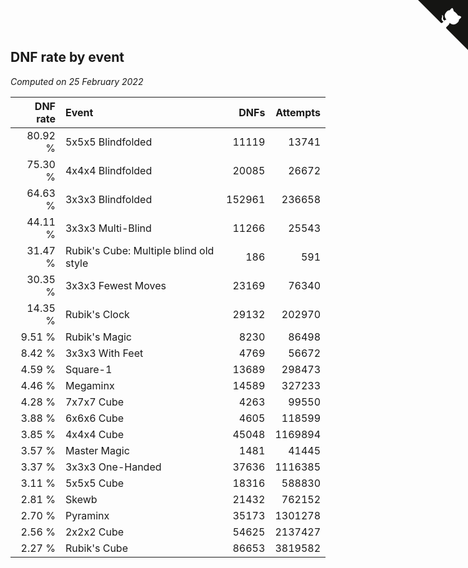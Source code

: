 ## DNF rate by event

*Computed on 25 February 2022*

| DNF rate | Event | DNFs | Attempts |
| ---: | :--- | ---: | ---: |
| 80.92 % | 5x5x5 Blindfolded | 11119 | 13741 |
| 75.30 % | 4x4x4 Blindfolded | 20085 | 26672 |
| 64.63 % | 3x3x3 Blindfolded | 152961 | 236658 |
| 44.11 % | 3x3x3 Multi-Blind | 11266 | 25543 |
| 31.47 % | Rubik's Cube: Multiple blind old style | 186 | 591 |
| 30.35 % | 3x3x3 Fewest Moves | 23169 | 76340 |
| 14.35 % | Rubik's Clock | 29132 | 202970 |
| 9.51 % | Rubik's Magic | 8230 | 86498 |
| 8.42 % | 3x3x3 With Feet | 4769 | 56672 |
| 4.59 % | Square-1 | 13689 | 298473 |
| 4.46 % | Megaminx | 14589 | 327233 |
| 4.28 % | 7x7x7 Cube | 4263 | 99550 |
| 3.88 % | 6x6x6 Cube | 4605 | 118599 |
| 3.85 % | 4x4x4 Cube | 45048 | 1169894 |
| 3.57 % | Master Magic | 1481 | 41445 |
| 3.37 % | 3x3x3 One-Handed | 37636 | 1116385 |
| 3.11 % | 5x5x5 Cube | 18316 | 588830 |
| 2.81 % | Skewb | 21432 | 762152 |
| 2.70 % | Pyraminx | 35173 | 1301278 |
| 2.56 % | 2x2x2 Cube | 54625 | 2137427 |
| 2.27 % | Rubik's Cube | 86653 | 3819582 |


<a href="https://github.com/jonatanklosko/wca_statistics" class="github-corner" aria-label="View source on Github"><svg width="80" height="80" viewBox="0 0 250 250" style="fill:#151513; color:#fff; position: absolute; top: 0; border: 0; right: 0;" aria-hidden="true"><path d="M0,0 L115,115 L130,115 L142,142 L250,250 L250,0 Z"></path><path d="M128.3,109.0 C113.8,99.7 119.0,89.6 119.0,89.6 C122.0,82.7 120.5,78.6 120.5,78.6 C119.2,72.0 123.4,76.3 123.4,76.3 C127.3,80.9 125.5,87.3 125.5,87.3 C122.9,97.6 130.6,101.9 134.4,103.2" fill="currentColor" style="transform-origin: 130px 106px;" class="octo-arm"></path><path d="M115.0,115.0 C114.9,115.1 118.7,116.5 119.8,115.4 L133.7,101.6 C136.9,99.2 139.9,98.4 142.2,98.6 C133.8,88.0 127.5,74.4 143.8,58.0 C148.5,53.4 154.0,51.2 159.7,51.0 C160.3,49.4 163.2,43.6 171.4,40.1 C171.4,40.1 176.1,42.5 178.8,56.2 C183.1,58.6 187.2,61.8 190.9,65.4 C194.5,69.0 197.7,73.2 200.1,77.6 C213.8,80.2 216.3,84.9 216.3,84.9 C212.7,93.1 206.9,96.0 205.4,96.6 C205.1,102.4 203.0,107.8 198.3,112.5 C181.9,128.9 168.3,122.5 157.7,114.1 C157.9,116.9 156.7,120.9 152.7,124.9 L141.0,136.5 C139.8,137.7 141.6,141.9 141.8,141.8 Z" fill="currentColor" class="octo-body"></path></svg></a><style>.github-corner:hover .octo-arm{animation:octocat-wave 560ms ease-in-out}@keyframes octocat-wave{0%,100%{transform:rotate(0)}20%,60%{transform:rotate(-25deg)}40%,80%{transform:rotate(10deg)}}@media (max-width:500px){.github-corner:hover .octo-arm{animation:none}.github-corner .octo-arm{animation:octocat-wave 560ms ease-in-out}}</style>
